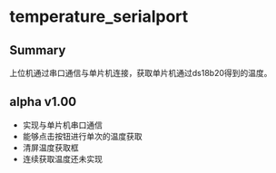 # temperature_serialport
## Summary
上位机通过串口通信与单片机连接，获取单片机通过ds18b20得到的温度。
## alpha v1.00
* 实现与单片机串口通信
* 能够点击按钮进行单次的温度获取
* 清屏温度获取框
* 连续获取温度还未实现
